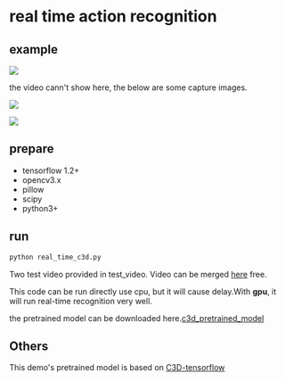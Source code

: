 # real time action recognition
## example

![](http://owvctf4l4.bkt.clouddn.com/ql41i-wgywx.gif)

the video cann't show here, the below are some capture images.

![](http://owvctf4l4.bkt.clouddn.com/video_classification_img1.png)

![](http://owvctf4l4.bkt.clouddn.com/video_classification_img2.png)

## prepare
* tensorflow 1.2+  
* opencv3.x  
* pillow
* scipy
* python3+

## run

```bash
python real_time_c3d.py
```
Two test video provided in test_video. Video can be merged  [here](https://www.aconvert.com/cn/video/merge/) free.

This code can be run directly use cpu, but it will cause delay.With  **gpu**, it will run real-time recognition very well.

the pretrained model can be downloaded here.[c3d_pretrained_model](https://www.dropbox.com/sh/8wcjrcadx4r31ux/AAAkz3dQ706pPO8ZavrztRCca?dl=0)


## Others
This demo's pretrained model is based on [C3D-tensorflow](https://github.com/hx173149/C3D-tensorflow)
